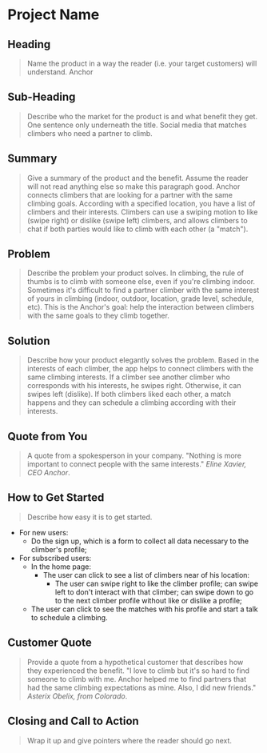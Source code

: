 # Project Name #

<!--
> This material was originally posted [here](http://www.quora.com/What-is-Amazons-approach-to-product-development-and-product-management). It is reproduced here for posterities sake.

There is an approach called "working backwards" that is widely used at Amazon. They work backwards from the customer, rather than starting with an idea for a product and trying to bolt customers onto it. While working backwards can be applied to any specific product decision, using this approach is especially important when developing new products or features.

For new initiatives a product manager typically starts by writing an internal press release announcing the finished product. The target audience for the press release is the new/updated product's customers, which can be retail customers or internal users of a tool or technology. Internal press releases are centered around the customer problem, how current solutions (internal or external) fail, and how the new product will blow away existing solutions.

If the benefits listed don't sound very interesting or exciting to customers, then perhaps they're not (and shouldn't be built). Instead, the product manager should keep iterating on the press release until they've come up with benefits that actually sound like benefits. Iterating on a press release is a lot less expensive than iterating on the product itself (and quicker!).

If the press release is more than a page and a half, it is probably too long. Keep it simple. 3-4 sentences for most paragraphs. Cut out the fat. Don't make it into a spec. You can accompany the press release with a FAQ that answers all of the other business or execution questions so the press release can stay focused on what the customer gets. My rule of thumb is that if the press release is hard to write, then the product is probably going to suck. Keep working at it until the outline for each paragraph flows.

Oh, and I also like to write press-releases in what I call "Oprah-speak" for mainstream consumer products. Imagine you're sitting on Oprah's couch and have just explained the product to her, and then you listen as she explains it to her audience. That's "Oprah-speak", not "Geek-speak".

Once the project moves into development, the press release can be used as a touchstone; a guiding light. The product team can ask themselves, "Are we building what is in the press release?" If they find they're spending time building things that aren't in the press release (overbuilding), they need to ask themselves why. This keeps product development focused on achieving the customer benefits and not building extraneous stuff that takes longer to build, takes resources to maintain, and doesn't provide real customer benefit (at least not enough to warrant inclusion in the press release).
 -->

## Heading ##
  > Name the product in a way the reader (i.e. your target customers) will understand.
  Anchor

## Sub-Heading ##
  > Describe who the market for the product is and what benefit they get. One sentence only underneath the title.
  Social media that matches climbers who need a partner to climb.

## Summary ##
  > Give a summary of the product and the benefit. Assume the reader will not read anything else so make this paragraph good.
  Anchor connects climbers that are looking for a partner with the same climbing goals.
  According with a specified location, you have a list of climbers and their interests.
  Climbers can use a swiping motion to like (swipe right) or dislike (swipe left) climbers, and allows climbers to chat if both parties would like to climb with each other (a "match").


## Problem ##
  > Describe the problem your product solves.
  In climbing, the rule of thumbs is to climb with someone else, even if you're climbing indoor.
  Sometimes it's difficult to find a partner climber with the same interest of yours in climbing (indoor, outdoor, location, grade level, schedule, etc).
  This is the Anchor's goal: help the interaction between climbers with the same goals to they climb together.

## Solution ##
  > Describe how your product elegantly solves the problem.
  Based in the interests of each climber, the app helps to connect climbers with the same climbing interests.
  If a climber see another climber who corresponds with his interests, he swipes right. Otherwise, it can swipes left (dislike).
  If both climbers liked each other, a match happens and they can schedule a climbing according with their interests.

## Quote from You ##
  > A quote from a spokesperson in your company.
  "Nothing is more important to connect people with the same interests."
  _Eline Xavier, CEO Anchor_.

## How to Get Started ##
  > Describe how easy it is to get started.
  - For new users:
    - Do the sign up, which is a form to collect all data necessary to the climber's profile;
  - For subscribed users:
    - In the home page:
      - The user can click to see a list of climbers near of his location:
        - The user can swipe right to like the climber profile; can swipe left to don't interact with that climber; can swipe down to go to the next climber profile without like or dislike a profile;
    -  The user can click to see the matches with his profile and start a talk to schedule a climbing.

## Customer Quote ##
  > Provide a quote from a hypothetical customer that describes how they experienced the benefit.
  "I love to climb but it's so hard to find someone to climb with me. Anchor helped me to find partners that had the same climbing expectations as mine. Also, I did new friends." _Asterix Obelix, from Colorado_.

## Closing and Call to Action ##
  > Wrap it up and give pointers where the reader should go next.